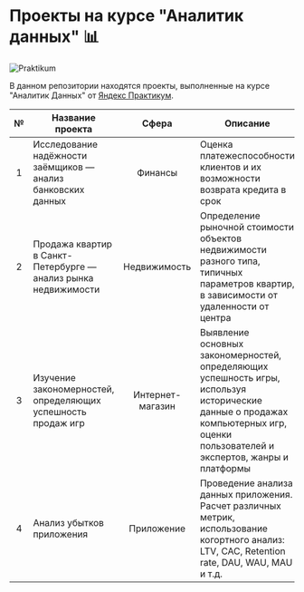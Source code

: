 # Проекты на курсе "Аналитик данных" 📊

![Praktikum][1]

В данном репозитории находятся проекты, выполненные на курсе "Аналитик Данных" от [Яндекс Практикум][2].

|№|Название проекта|Сфера|Описание|Стек|
|:-----:|-----|:-----:|-----|:-----:|
|1|Исследование надёжности заёмщиков — анализ банковских данных|Финансы|Оценка платежеспособности клиентов и их возможности возврата кредита в срок| `Python` `Pandas` |
|2|Продажа квартир в Санкт-Петербурге — анализ рынка недвижимости|Недвижимость|Определение рыночной стоимости объектов недвижимости разного типа, типичных параметров квартир, в зависимости от удаленности от центра| `Python` `Pandas` `Seaborn` `Matplotlib` |
|3|Изучение закономерностей, определяющих успешность продаж игр|Интернет-магазин|Выявление основных закономерностей, определяющих успешность игры, используя исторические данные о продажах компьютерных игр, оценки пользователей и экспертов, жанры и платформы| `Python` `Pandas` `Scipy` `Seaborn` `Matplotlib` |
|4|Анализ убытков приложения|Приложение|Проведение анализа данных приложения. Расчет различных метрик, использование когортного анализ: LTV, CAC, Retention rate, DAU, WAU, MAU и т.д.| `Python` `Pandas` `Numpy` `Matplotlib` |

<!-- Links -->

[1]: https://it-news.online/wp-content/uploads/2023/04/f73322ed95450f64df7156706fc01091.jpg

[2]: https://practicum.yandex.ru/
